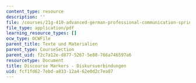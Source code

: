 ```yaml
---
content_type: resource
description: ''
file: /courses/21g-410-advanced-german-professional-communication-spring-2017/fcf1fd627ebda83312a462e0d2c7ea87_21G_410s17_W02_M04.pdf
file_type: application/pdf
learning_resource_types: []
ocw_type: OCWFile
parent_title: Texte und Materialien
parent_type: CourseSection
parent_uid: f2c7a12e-d877-5267-5e80-766a746597a6
resourcetype: Document
title: Discourse Markers - Diskursverbindungen
uid: fcf1fd62-7ebd-a833-12a4-62e0d2c7ea87
---
```

